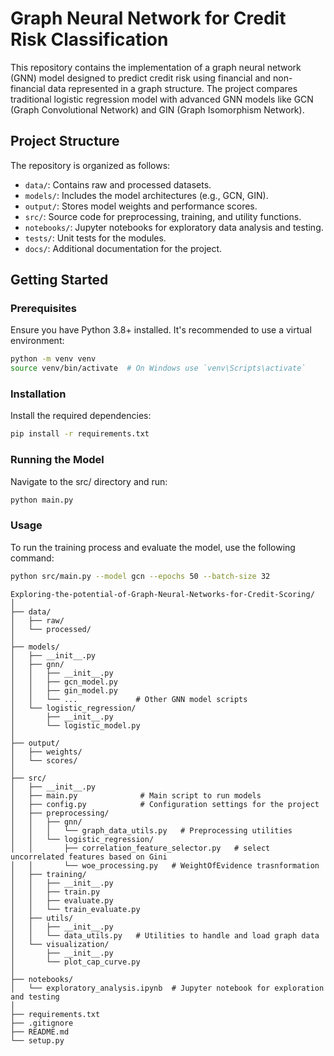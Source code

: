 # Graph Neural Network for Credit Risk Classification

This repository contains the implementation of a graph neural network (GNN) model designed to predict credit risk using financial and non-financial data represented in a graph structure. The project compares traditional logistic regression model with advanced GNN models like GCN (Graph Convolutional Network) and GIN (Graph Isomorphism Network).

## Project Structure

The repository is organized as follows:

- `data/`: Contains raw and processed datasets.
- `models/`: Includes the model architectures (e.g., GCN, GIN).
- `output/`: Stores model weights and performance scores.
- `src/`: Source code for preprocessing, training, and utility functions.
- `notebooks/`: Jupyter notebooks for exploratory data analysis and testing.
- `tests/`: Unit tests for the modules.
- `docs/`: Additional documentation for the project.

## Getting Started

### Prerequisites

Ensure you have Python 3.8+ installed. It's recommended to use a virtual environment:

```bash
python -m venv venv
source venv/bin/activate  # On Windows use `venv\Scripts\activate`
```

### Installation
Install the required dependencies:

```bash
pip install -r requirements.txt
```

### Running the Model
Navigate to the src/ directory and run:

```bash
python main.py
```

### Usage
To run the training process and evaluate the model, use the following command:

```bash
python src/main.py --model gcn --epochs 50 --batch-size 32
```


```
Exploring-the-potential-of-Graph-Neural-Networks-for-Credit-Scoring/
│
├── data/
│   ├── raw/
│   └── processed/
│
├── models/
│   ├── __init__.py
│   ├── gnn/
│   │   ├── __init__.py
│   │   ├── gcn_model.py
│   │   ├── gin_model.py
│   │   └── ...             # Other GNN model scripts
│   └── logistic_regression/
│       ├── __init__.py
│       └── logistic_model.py
│
├── output/
│   ├── weights/
│   └── scores/
│
├── src/
│   ├── __init__.py
│   ├── main.py              # Main script to run models
│   ├── config.py            # Configuration settings for the project
│   ├── preprocessing/
│   │   ├── gnn/
│   │   │   └── graph_data_utils.py   # Preprocessing utilities
│   │   └── logistic_regression/
│   │       ├── correlation_feature_selector.py   # select uncorrelated features based on Gini
│   │       └── woe_processing.py   # WeightOfEvidence trasnformation
│   ├── training/
│   │   ├── __init__.py
│   │   ├── train.py
│   │   ├── evaluate.py
│   │   └── train_evaluate.py
│   ├── utils/
│   │   ├── __init__.py
│   │   └── data_utils.py   # Utilities to handle and load graph data
│   └── visualization/
│       ├── __init__.py
│       └── plot_cap_curve.py
│
├── notebooks/
│   └── exploratory_analysis.ipynb  # Jupyter notebook for exploration and testing
│
├── requirements.txt
├── .gitignore
├── README.md
└── setup.py
```
